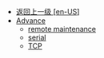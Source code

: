 - [返回上一级 [en-US]](en-US/)
- [Advance](en-US/Advance/)
  - [remote maintenance](en-US/Advance/remote%20maintenance.md)
  - [serial](en-US/Advance/serial.md)
  - [TCP](en-US/Advance/TCP.md)
